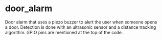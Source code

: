 # door_alarm

Door alarm that uses a piezo buzzer to alert the user when someone opens a door. Detection is done with an ultrasonic sensor and a distance tracking algorithm. GPIO pins are mentioned at the top of the code.
